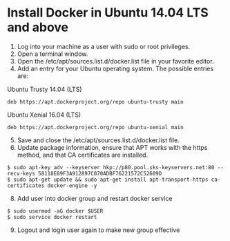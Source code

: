 # Install Docker in Ubuntu 14.04 LTS and above

1. Log into your machine as a user with sudo or root privileges.
2. Open a terminal window.
3. Open the /etc/apt/sources.list.d/docker.list file in your favorite editor.
4. Add an entry for your Ubuntu operating system.
  The possible entries are:

  Ubuntu Trusty 14.04 (LTS)

  ```
  deb https://apt.dockerproject.org/repo ubuntu-trusty main
   ```

  Ubuntu Xenial 16.04 (LTS)

  ```
  deb https://apt.dockerproject.org/repo ubuntu-xenial main
  ```
5. Save and close the /etc/apt/sources.list.d/docker.list file.  
6. Update package information, ensure that APT works with the https method, and that CA certificates are installed.

  ```
  $ sudo apt-key adv --keyserver hkp://p80.pool.sks-keyservers.net:80 --recv-keys 58118E89F3A912897C070ADBF76221572C52609D
  $ sudo apt-get update && sudo apt-get install apt-transport-https ca-certificates docker-engine -y
  ```
  
8. Add user into docker group and restart docker service

  ```
  $ sudo usermod -aG docker $USER
  $ sudo service docker restart
  ```
  
9. Logout and login user again to make new group effective
